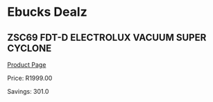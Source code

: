 
# Ebucks Dealz
## ZSC69 FDT-D ELECTROLUX VACUUM SUPER CYCLONE
[Product Page](https://www.ebucks.com/web/shop/productSelected.do?prodId=1173037283&catId=998409624)

Price: R1999.00

Savings: 301.0


	